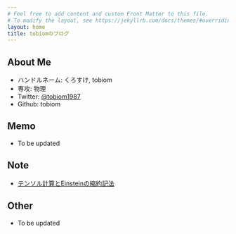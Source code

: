 ```yaml
---
# Feel free to add content and custom Front Matter to this file.
# To modify the layout, see https://jekyllrb.com/docs/themes/#overriding-theme-defaults
layout: home
title: tobiomのブログ
---
```




## About Me

* ハンドルネーム: くろすけ, tobiom
* 専攻: 物理
* Twitter: [@tobiom1987](https://www.twitter.com/tobiom1987)
* Github: tobiom



## Memo

* To be updated



## Note

* [テンソル計算とEinsteinの縮約記法](https://tobiom.github.io/files/contraction-rule.pdf)



## Other

* To be updated



